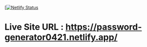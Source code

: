 [[![Netlify Status](https://api.netlify.com/api/v1/badges/2c710685-d144-49df-8b0a-345a7b4497b6/deploy-status)](https://app.netlify.com/sites/password-generator0421/deploys)

# Live Site URL : https://password-generator0421.netlify.app/
